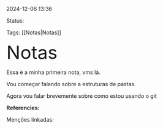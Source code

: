 2024-12-06 13:36

Status:

Tags: [[Notas|Notas]]


<font size=7>Notas</font>

Essa é a minha primeira nota, vms lá.

Vou começar falando sobre a estruturas de pastas.


Agora vou falar brevemente sobre como estou usando o git






**Referencies:**


Menções linkadas: